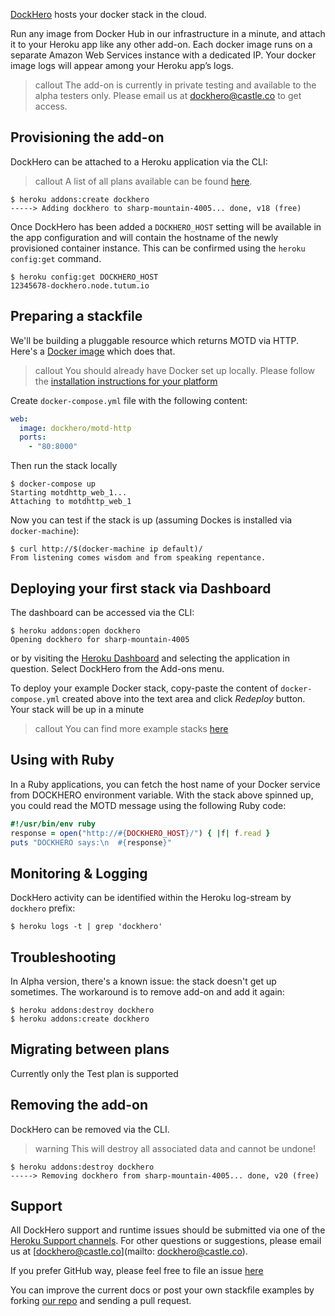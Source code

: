 [DockHero](http://addons.heroku.com/dockhero) hosts your docker stack in the cloud.

Run any image from Docker Hub in our infrastructure in a minute, and attach it to your Heroku app like any other add-on.
Each docker image runs on a separate Amazon Web Services instance with a dedicated IP.
Your docker image logs will appear among your Heroku app’s logs.

> callout
> The add-on is currently in private testing and available to the alpha testers only.
> Please email us at [dockhero@castle.co](mailto:dockhero@castle.co) to get access.

## Provisioning the add-on

DockHero can be attached to a Heroku application via the CLI:

> callout
> A list of all plans available can be found [here](http://addons.heroku.com/dockhero).

```term
$ heroku addons:create dockhero
-----> Adding dockhero to sharp-mountain-4005... done, v18 (free)
```

Once DockHero has been added a `DOCKHERO_HOST` setting will be available in the app configuration and will contain the hostname of the newly provisioned container instance. This can be confirmed using the `heroku config:get` command.

```term
$ heroku config:get DOCKHERO_HOST
12345678-dockhero.node.tutum.io
```


## Preparing a stackfile
We'll be building a pluggable resource which returns MOTD via HTTP.
Here's a [Docker image](https://hub.docker.com/r/dockhero/motd-http/) which does that.

> callout
> You should already have Docker set up locally.
> Please follow the [installation instructions for your platform](https://docs.docker.com/installation/)

Create `docker-compose.yml` file with the following content:

```yml
web:
  image: dockhero/motd-http
  ports:
    - "80:8000"
```

Then run the stack locally

```term
$ docker-compose up
Starting motdhttp_web_1...
Attaching to motdhttp_web_1
```

Now you can test if the stack is up (assuming Dockes is installed via `docker-machine`):

```term
$ curl http://$(docker-machine ip default)/
From listening comes wisdom and from speaking repentance.
```

## Deploying your first stack via Dashboard

The dashboard can be accessed via the CLI:

```term
$ heroku addons:open dockhero
Opening dockhero for sharp-mountain-4005
```

or by visiting the [Heroku Dashboard](https://dashboard.heroku.com/apps) and selecting the application in question. Select DockHero from the Add-ons menu.

To deploy your example Docker stack, copy-paste the content of `docker-compose.yml` created above into the text area and click *Redeploy* button.
Your stack will be up in a minute

> callout
> You can find more example stacks [here](https://github.com/cloudcastle/dockhero/tree/master/examples)

## Using with Ruby


In a Ruby applications, you can fetch the host name of your Docker service from DOCKHERO environment variable.
With the stack above spinned up, you could read the MOTD message using the following Ruby code:

```ruby
#!/usr/bin/env ruby
response = open("http://#{DOCKHERO_HOST}/") { |f| f.read }
puts "DOCKHERO says:\n  #{response}"
```

## Monitoring & Logging

DockHero activity can be identified within the Heroku log-stream by `dockhero` prefix:

```term
$ heroku logs -t | grep 'dockhero'
```

## Troubleshooting

In Alpha version, there's a known issue: the stack doesn't get up sometimes.
The workaround is to remove add-on and add it again:

```term
$ heroku addons:destroy dockhero
$ heroku addons:create dockhero
```


## Migrating between plans

Currently only the Test plan is supported

## Removing the add-on

DockHero can be removed via the CLI.

> warning
> This will destroy all associated data and cannot be undone!

```term
$ heroku addons:destroy dockhero
-----> Removing dockhero from sharp-mountain-4005... done, v20 (free)
```


## Support

All DockHero support and runtime issues should be submitted via one of the [Heroku Support channels](support-channels). For other questions or suggestions, please email us at [dockhero@castle.co](mailto: dockhero@castle.co).

If you prefer GitHub way, please feel free to file an issue [here](https://github.com/cloudcastle/dockhero/issues)

You can improve the current docs or post your own stackfile examples by forking [our repo](https://github.com/cloudcastle/dockhero/) and sending a pull request.